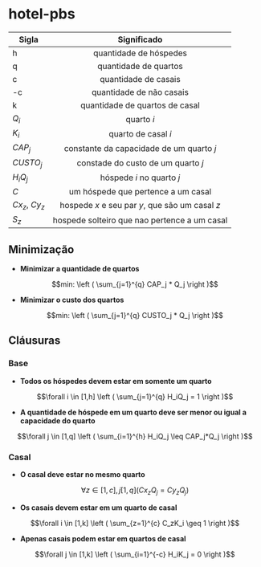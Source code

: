 # hotel-pbs

| Sigla    | Significado  |
|----------|:-------------:|
| h        | quantidade de hóspedes |
| q        | quantidade de quartos |
| c        | quantidade de casais |
| -c       | quantidade de não casais |
| k         | quantidade de quartos de casal |
| $Q_i$     | quarto $i$ |
| $K_i$     | quarto de casal $i$ |
| $CAP_j$ | constante da capacidade de um quarto $j$ |
| $CUSTO_j$ | constade do custo de um quarto $j$ |
| $H_i Q_j$ | hóspede $i$ no quarto $j$
| $C$ | um hóspede que pertence a um casal |
| $Cx_z$, $Cy_z$ | hospede $x$ e seu par $y$, que são um casal $z$ |
| $S_z$ | hospede solteiro que nao pertence a um casal |

## Minimização

- **Minimizar a quantidade de quartos**
```math
min: 
\left ( \sum_{j=1}^{q} CAP_j * Q_j \right )
```
- **Minimizar o custo dos quartos**
```math
min: 
\left ( \sum_{j=1}^{q} CUSTO_j * Q_j \right )
```

## Cláusuras

### Base
- **Todos os hóspedes devem estar em somente um quarto**
```math
\forall i \in [1,h]
\left ( \sum_{j=1}^{q} H_iQ_j = 1 \right )
```

- **A quantidade de hóspede em um quarto deve ser menor ou igual a capacidade do quarto**
```math
\forall j \in [1,q]
\left ( \sum_{i=1}^{h} H_iQ_j \leq CAP_j*Q_j  \right )
```

### Casal
- **O casal deve estar no mesmo quarto**
```math
\forall z \in [1,c], j [1,q]
\left ( Cx_zQ_j = Cy_zQ_j  \right)
```

- **Os casais devem estar em um quarto de casal**
```math
\forall i \in [1,k]
\left ( \sum_{z=1}^{c} C_zK_i \geq 1  \right )
```


- **Apenas casais podem estar em quartos de casal**
```math
\forall j \in [1,k]
\left ( \sum_{i=1}^{-c} H_iK_j = 0  \right )
```
